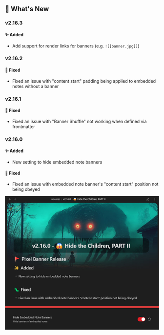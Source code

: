 ## 🎉 What's New

### v2.16.3
#### ✨ Added
- Add support for render links for banners (e.g. `![[banner.jpg]]`)

### v2.16.2
#### 🐛 Fixed
- Fixed an issue with "content start" padding being applied to embedded notes without a banner

### v2.16.1
#### 🐛 Fixed
- Fixed an issue with "Banner Shuffle" not working when defined via frontmatter

### v2.16.0
#### ✨ Added
- New setting to hide embedded note banners

#### 🐛 Fixed
- Fixed an issue with embedded note banner's "content start" position not being obeyed


[![screenshot](https://raw.githubusercontent.com/jparkerweb/ref/refs/heads/main/equill-labs/pixel-banner/pixel-banner-v2.16.0.jpg)](https://raw.githubusercontent.com/jparkerweb/ref/refs/heads/main/equill-labs/pixel-banner/pixel-banner-v2.16.0.jpg)